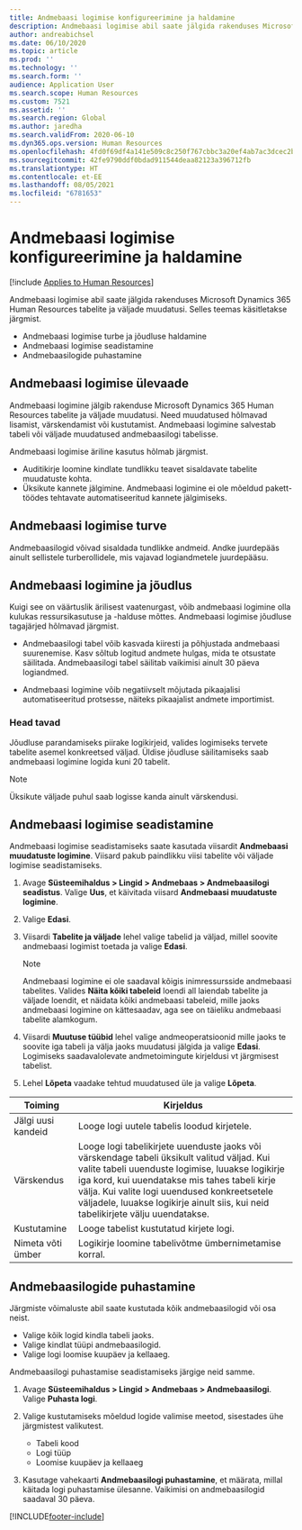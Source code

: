 ```yaml
---
title: Andmebaasi logimise konfigureerimine ja haldamine
description: Andmebaasi logimise abil saate jälgida rakenduses Microsoft Dynamics 365 Human Resources tabelite ja väljade muudatusi.
author: andreabichsel
ms.date: 06/10/2020
ms.topic: article
ms.prod: ''
ms.technology: ''
ms.search.form: ''
audience: Application User
ms.search.scope: Human Resources
ms.custom: 7521
ms.assetid: ''
ms.search.region: Global
ms.author: jaredha
ms.search.validFrom: 2020-06-10
ms.dyn365.ops.version: Human Resources
ms.openlocfilehash: 4fd0f69df4a141e509c8c250f767cbbc3a20ef4ab7ac3dcec2bc6faa15eababb
ms.sourcegitcommit: 42fe9790ddf0bdad911544deaa82123a396712fb
ms.translationtype: HT
ms.contentlocale: et-EE
ms.lasthandoff: 08/05/2021
ms.locfileid: "6781653"
---
```

# <a name="configure-and-manage-database-logging"></a>Andmebaasi logimise konfigureerimine ja haldamine

[!include [Applies to Human Resources](../includes/applies-to-hr.md)]

Andmebaasi logimise abil saate jälgida rakenduses Microsoft Dynamics 365 Human Resources tabelite ja väljade muudatusi. Selles teemas käsitletakse järgmist.

- Andmebaasi logimise turbe ja jõudluse haldamine
- Andmebaasi logimise seadistamine
- Andmebaasilogide puhastamine

## <a name="overview-of-database-logging"></a>Andmebaasi logimise ülevaade

Andmebaasi logimine jälgib rakenduse Microsoft Dynamics 365 Human Resources tabelite ja väljade muudatusi. Need muudatused hõlmavad lisamist, värskendamist või kustutamist. Andmebaasi logimine salvestab tabeli või väljade muudatused andmebaasilogi tabelisse.

Andmebaasi logimise äriline kasutus hõlmab järgmist.

- Auditikirje loomine kindlate tundlikku teavet sisaldavate tabelite muudatuste kohta.
- Üksikute kannete jälgimine. Andmebaasi logimine ei ole mõeldud pakett-töödes tehtavate automatiseeritud kannete jälgimiseks.

## <a name="security-for-database-logging"></a>Andmebaasi logimise turve

Andmebaasilogid võivad sisaldada tundlikke andmeid. Andke juurdepääs ainult sellistele turberollidele, mis vajavad logiandmetele juurdepääsu.

## <a name="database-logging-and-performance"></a>Andmebaasi logimine ja jõudlus

Kuigi see on väärtuslik ärilisest vaatenurgast, võib andmebaasi logimine olla kulukas ressursikasutuse ja -halduse mõttes. Andmebaasi logimise jõudluse tagajärjed hõlmavad järgmist.

- Andmebaasilogi tabel võib kasvada kiiresti ja põhjustada andmebaasi suurenemise. Kasv sõltub logitud andmete hulgas, mida te otsustate säilitada. Andmebaasilogi tabel säilitab vaikimisi ainult 30 päeva logiandmed. 

- Andmebaasi logimine võib negatiivselt mõjutada pikaajalisi automatiseeritud protsesse, näiteks pikaajalist andmete importimist.

### <a name="best-practices"></a>Head tavad

Jõudluse parandamiseks piirake logikirjeid, valides logimiseks tervete tabelite asemel konkreetsed väljad. Üldise jõudluse säilitamiseks saab andmebaasi logimine logida kuni 20 tabelit.

> [!NOTE]
> Üksikute väljade puhul saab logisse kanda ainult värskendusi.

## <a name="set-up-database-logging"></a>Andmebaasi logimise seadistamine

Andmebaasi logimise seadistamiseks saate kasutada viisardit **Andmebaasi muudatuste logimine**. Viisard pakub paindlikku viisi tabelite või väljade logimise seadistamiseks.

1. Avage **Süsteemihaldus > Lingid > Andmebaas > Andmebaasilogi seadistus**. Valige **Uus**, et käivitada viisard **Andmebaasi muudatuste logimine**.
2. Valige **Edasi**. 
3. Viisardi **Tabelite ja väljade** lehel valige tabelid ja väljad, millel soovite andmebaasi logimist toetada ja valige **Edasi**.

   > [!Note]
   > Andmebaasi logimine ei ole saadaval kõigis inimressursside andmebaasi tabelites. Valides **Näita kõiki tabeleid** loendi all laiendab tabelite ja väljade loendit, et näidata kõiki andmebaasi tabeleid, mille jaoks andmebaasi logimine on kättesaadav, aga see on täieliku andmebaasi tabelite alamkogum.

4. Viisardi **Muutuse tüübid** lehel valige andmeoperatsioonid mille jaoks te soovite iga tabeli ja välja jaoks muudatusi jälgida ja valige **Edasi**. Logimiseks saadavalolevate andmetoimingute kirjeldusi vt järgmisest tabelist.
5. Lehel **Lõpeta** vaadake tehtud muudatused üle ja valige **Lõpeta**.

| Toiming | Kirjeldus |
| -- | -- |
| Jälgi uusi kandeid | Looge logi uutele tabelis loodud kirjetele. |
| Värskendus | Looge logi tabelikirjete uuenduste jaoks või värskendage tabeli üksikult valitud väljad. Kui valite tabeli uuenduste logimise, luuakse logikirje iga kord, kui uuendatakse mis tahes tabeli kirje välja. Kui valite logi uuendused konkreetsetele väljadele, luuakse logikirje ainult siis, kui neid tabelikirjete välju uuendatakse. |
| Kustutamine | Looge tabelist kustutatud kirjete logi. |
| Nimeta võti ümber | Logikirje loomine tabelivõtme ümbernimetamise korral. |


## <a name="clean-up-database-logs"></a>Andmebaasilogide puhastamine

Järgmiste võimaluste abil saate kustutada kõik andmebaasilogid või osa neist.

- Valige kõik logid kindla tabeli jaoks.
- Valige kindlat tüüpi andmebaasilogid.
- Valige logi loomise kuupäev ja kellaaeg.

Andmebaasilogi puhastamise seadistamiseks järgige neid samme. 

1. Avage **Süsteemihaldus > Lingid > Andmebaas > Andmebaasilogi**. Valige **Puhasta logi**.

2. Valige kustutamiseks mõeldud logide valimise meetod, sisestades ühe järgmistest valikutest.

   - Tabeli kood
   - Logi tüüp
   - Loomise kuupäev ja kellaaeg

3. Kasutage vahekaarti **Andmebaasilogi puhastamine**, et määrata, millal käitada logi puhastamise ülesanne. Vaikimisi on andmebaasilogid saadaval 30 päeva.


[!INCLUDE[footer-include](../includes/footer-banner.md)]
